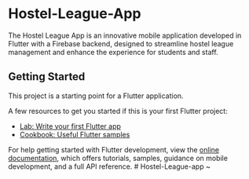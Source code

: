 # Hostel-League-App

The Hostel League App is an innovative mobile application developed in Flutter with a Firebase backend, designed to streamline hostel league management and enhance the experience for students and staff.

## Getting Started

This project is a starting point for a Flutter application.

A few resources to get you started if this is your first Flutter project:

- [Lab: Write your first Flutter app](https://docs.flutter.dev/get-started/codelab)
- [Cookbook: Useful Flutter samples](https://docs.flutter.dev/cookbook)

For help getting started with Flutter development, view the
[online documentation](https://docs.flutter.dev/), which offers tutorials,
samples, guidance on mobile development, and a full API reference.
#   H o s t e l - L e a g u e - a p p 
 
 ~